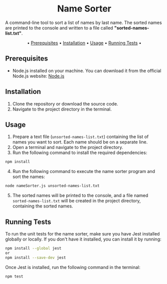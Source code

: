 <h1 align="center"> Name Sorter </h1>

A command-line tool to sort a list of names by last name. The sorted names are printed to the console and written to a file called <strong>"sorted-names-list.txt"</strong>.

<p align="center">
  • <a href="#prerequisites">Prerequisites</a> •
  <a href="#installation">Installation</a> •
  <a href="#usage">Usage</a> •
  <a href="#running-tests">Running Tests</a> •
</p>

## Prerequisites

- Node.js installed on your machine. You can download it from the official Node.js website: [Node.js](https://nodejs.org)

## Installation

1. Clone the repository or download the source code.
2. Navigate to the project directory in the terminal.

## Usage

1. Prepare a text file (`unsorted-names-list.txt`) containing the list of names you want to sort. Each name should be on a separate line.
2. Open a terminal and navigate to the project directory.
3. Run the following command to install the required dependencies:
```sh
npm install
```
4. Run the following command to execute the name sorter program and sort the names:
```sh
node nameSorter.js unsorted-names-list.txt
```
5. The sorted names will be printed to the console, and a file named `sorted-names-list.txt` will be created in the project directory, containing the sorted names.

## Running Tests

To run the unit tests for the name sorter, make sure you have Jest installed globally or locally. If you don't have it installed, you can install it by running:
```sh
npm install --global jest 
or 
npm install --save-dev jest
```

Once Jest is installed, run the following command in the terminal:
```sh
npm test
```
